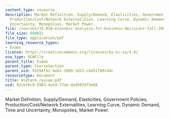 ```yaml
---
content_type: resource
description: Market Definition, Supply/Demand, Elasticities, Government Policies,
  Production/Cost/Network Externalities, Learning Curve, Dynamic Demand, Time and
  Uncertainty, Monopolies, Market Power.
file: /courses/15-010-economic-analysis-for-business-decisions-fall-2004/92cbfbc959834e5477a5dad507df5e68_midterm_review.pdf
file_size: 694021
file_type: application/pdf
learning_resource_types:
- Exams
license: https://creativecommons.org/licenses/by-nc-sa/4.0/
ocw_type: OCWFile
parent_title: Exams
parent_type: CourseSection
parent_uid: 93294fb1-6eb1-2889-2d21-cbd51760c44c
resourcetype: Document
title: midterm_review.pdf
uid: 92cbfbc9-5983-4e54-77a5-dad507df5e68
---
```

Market Definition, Supply/Demand, Elasticities, Government Policies, Production/Cost/Network Externalities, Learning Curve, Dynamic Demand, Time and Uncertainty, Monopolies, Market Power.